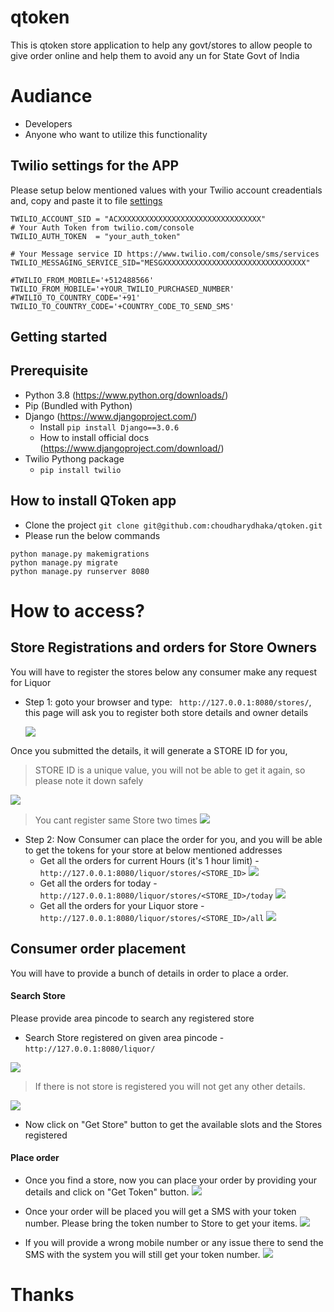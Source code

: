 # **qtoken**
This is qtoken store application to help any govt/stores to allow people to give order online and help them to avoid any un for State Govt of India

# Audiance
- Developers
- Anyone who want to utilize this functionality







## Twilio settings for the APP
Please setup below mentioned values with your Twilio account creadentials and, copy and paste it to file [settings](qtoken\settings.py)
```
TWILIO_ACCOUNT_SID = "ACXXXXXXXXXXXXXXXXXXXXXXXXXXXXXXXX"
# Your Auth Token from twilio.com/console
TWILIO_AUTH_TOKEN  = "your_auth_token"

# Your Message service ID https://www.twilio.com/console/sms/services
TWILIO_MESSAGING_SERVICE_SID="MESGXXXXXXXXXXXXXXXXXXXXXXXXXXXXXXXX"

#TWILIO_FROM_MOBILE='+512488566'
TWILIO_FROM_MOBILE='+YOUR_TWILIO_PURCHASED_NUMBER'
#TWILIO_TO_COUNTRY_CODE='+91'
TWILIO_TO_COUNTRY_CODE='+COUNTRY_CODE_TO_SEND_SMS'
```

## Getting started

## Prerequisite
- Python 3.8 (https://www.python.org/downloads/)
- Pip (Bundled with Python)
- Django (https://www.djangoproject.com/)
    - Install ```pip install Django==3.0.6 ```
    - How to install official docs (https://www.djangoproject.com/download/)
- Twilio Pythong package
    - ```pip install twilio```
## How to install QToken app
- Clone the project ```git clone git@github.com:choudharydhaka/qtoken.git```
- Please run the below commands
```
python manage.py makemigrations
python manage.py migrate
python manage.py runserver 8080
```
# **How to access?**
## **Store Registrations and orders for Store Owners**
You will have to register the stores below any consumer make any request for Liquor

- Step 1: goto your browser and type:
 ``` http://127.0.0.1:8080/stores/```, this page will ask you to register both store details and owner details

  ![](/.attachments/s-submit-1.png)

 Once you submitted the details, it will generate a STORE ID for you, 
 > STORE ID is a unique value, you will not be able to get it again, so please note it down safely

   ![](/.attachments/s-submit-success.PNG)

> You cant register same Store two times
![](/.attachments/s-submit-error.PNG)

 - Step 2: Now Consumer can place the order for you, and you will be able to get the tokens for your store at below mentioned addresses
    - Get all the orders for current Hours (it's 1 hour limit) - 
``` http://127.0.0.1:8080/liquor/stores/<STORE_ID>```
![](/.attachments/t-now.PNG)
    - Get all the orders for today - 
    ``` http://127.0.0.1:8080/liquor/stores/<STORE_ID>/today```
    ![](/.attachments/t-today.PNG)
    - Get all the orders for your Liquor store - 
    ``` http://127.0.0.1:8080/liquor/stores/<STORE_ID>/all```
![](/.attachments/t-all.PNG)


## **Consumer order placement**
You will have to provide a bunch of details in order to place a order. 
#### Search Store
Please provide area pincode to search any registered store
- Search Store registered on given area pincode - 
``` http://127.0.0.1:8080/liquor/ ```

![](/.attachments/search-store.PNG)

> If there is not store is registered you will not get any other details.

![](/.attachments/search-store-nf.PNG)

- Now click on "Get Store" button to get the available slots and the Stores registered


#### Place order
- Once you find a store, now you can place your order by providing your details and click on "Get Token" button.
  ![](/.attachments/c-order.PNG)

- Once your order will be placed you will get a SMS with your token number. Please bring the token number to Store to get your items.
  ![](/.attachments/c-confirmed-success.PNG)

- If you will provide a wrong mobile number or any issue there to send the SMS with the system you will still get your token number.
  ![](/.attachments/c-confirmed.PNG)


# Thanks
